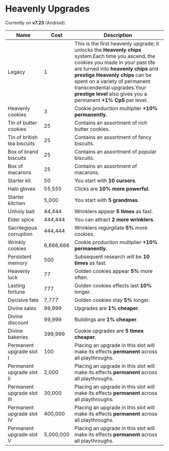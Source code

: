 # Heavenly Upgrades

Currently on <b>v7.23</b> (Android).

Name | Cost | Description
------------- | ------------- | -----
Legacy | 1 | This is the first heavenly upgrade; it unlocks the <b>Heavenly chips</b> system.<line></line>Each time you ascend, the cookies you made in your past life are turned into <b>heavenly chips</b> and <b>prestige</b>.<line></line><b>Heavenly chips</b> can be spent on a variety of permanent transcendental upgrades.<line></line>Your <b>prestige level</b> also gives you a permanent <b>+1% CpS</b> per level.
Heavenly cookies | 3 | Cookie production multiplier <b>+10% permanently</b>.
Tin of butter cookies | 25 | Contains an assortment of rich butter cookies.
Tin of british tea biscuits | 25 | Contains an assortment of fancy biscuits.
Box of brand biscuits | 25 | Contains an assortment of popular biscuits.
Box of macarons | 25 | Contains an assortment of macarons.
Starter kit | 50 | You start with <b>10 cursors</b>.
Halo gloves | 55,555 | Clicks are <b>10% more powerful</b>.
Starter kitchen | 5,000 | You start with <b>5 grandmas</b>.
Unholy bait | 44,444 | Wrinklers appear <b>5 times</b> as fast.
Elder spice | 444,444 | You can attract <b>2 more wrinklers</b>.
Sacrilegious corruption | 444,444 | Wrinklers regurgitate <b>5%</b> more cookies.
Wrinkly cookies | 6,666,666 | Cookie production multiplier <b>+10% permanently</b>.
Persistent memory | 500 | Subsequent research will be <b>10 times</b> as fast.
Heavenly luck | 77 | Golden cookies appear <b>5%</b> more often.
Lasting fortune | 777 | Golden cookies effects last <b>10%</b> longer.
Decisive fate | 7,777 | Golden cookies stay <b>5%</b> longer.
Divine sales | 99,999 | Upgrades are <b>1% cheaper</b>.
Divine discount | 99,999 | Buildings are <b>1% cheaper</b>.
Divine bakeries | 399,999 | Cookie upgrades are <b>5 times cheaper</b>.
Permanent upgrade slot I | 100 | Placing an upgrade in this slot will make its effects <b>permanent</b> across all playthroughs.
Permanent upgrade slot II | 2,000 | Placing an upgrade in this slot will make its effects <b>permanent</b> across all playthroughs.
Permanent upgrade slot III | 30,000 | Placing an upgrade in this slot will make its effects <b>permanent</b> across all playthroughs.
Permanent upgrade slot IV | 400,000 | Placing an upgrade in this slot will make its effects <b>permanent</b> across all playthroughs.
Permanent upgrade slot V | 5,000,000 | Placing an upgrade in this slot will make its effects <b>permanent</b> across all playthroughs.
